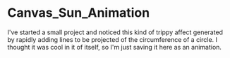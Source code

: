 # Canvas_Sun_Animation

I've started a small project and noticed this kind of trippy affect generated by rapidly adding lines to be projected of the circumference of a circle. I thought it was cool in it of itself, so I'm just saving it here as an animation.
